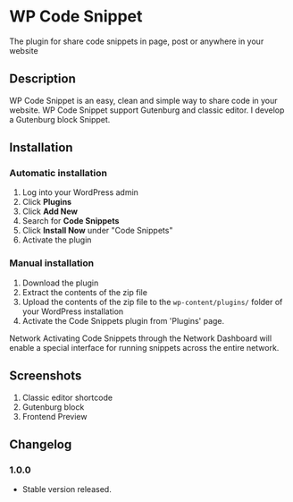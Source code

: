# WP Code Snippet
The plugin for share code snippets in page, post or anywhere in your website

## Description 
WP Code Snippet is an easy, clean and simple way to share code in your website. WP Code Snippet support Gutenburg and classic editor.
I develop a Gutenburg block Snippet.

## Installation

### Automatic installation

1. Log into your WordPress admin
2. Click __Plugins__
3. Click __Add New__
4. Search for __Code Snippets__
5. Click __Install Now__ under "Code Snippets"
6. Activate the plugin

### Manual installation

1. Download the plugin
2. Extract the contents of the zip file
3. Upload the contents of the zip file to the `wp-content/plugins/` folder of your WordPress installation
4. Activate the Code Snippets plugin from 'Plugins' page.

Network Activating Code Snippets through the Network Dashboard will enable a special interface for running snippets across the entire network.

## Screenshots 

1. Classic editor shortcode
2. Gutenburg block
3. Frontend Preview 

## Changelog

### 1.0.0 
* Stable version released.